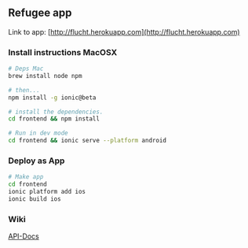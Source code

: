 ## Refugee app

Link to app: [http://flucht.herokuapp.com](http://flucht.herokuapp.com)

### Install instructions MacOSX
```bash
# Deps Mac
brew install node npm

# then...
npm install -g ionic@beta

# install the dependencies.
cd frontend && npm install

# Run in dev mode
cd frontend && ionic serve --platform android
```


### Deploy as App
```bash
# Make app
cd frontend
ionic platform add ios
ionic build ios
```

### Wiki
[API-Docs](https://github.com/bengy/migration-demo/wiki)
